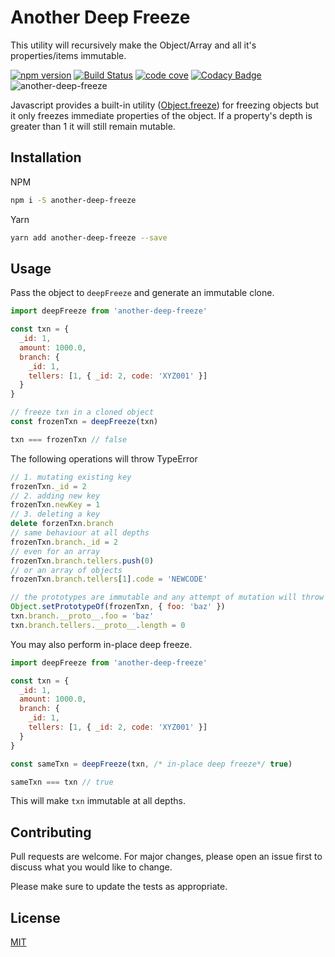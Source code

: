 # Another Deep Freeze

This utility will recursively make the Object/Array and all it's properties/items immutable.

[![npm version](https://badge.fury.io/js/another-deep-freeze.svg)](https://badge.fury.io/js/another-deep-freeze)
[![Build Status](https://travis-ci.org/dsfx3d/another-deep-freeze.svg?branch=master)](https://travis-ci.org/dsfx3d/another-deep-freeze)
[![code cove](https://codecov.io/gh/dsfx3d/another-deep-freeze/branch/master/graph/badge.svg)](https://codecov.io/gh/dsfx3d/another-deep-freeze/branch/master/graph/badge.svg)
[![Codacy Badge](https://api.codacy.com/project/badge/Grade/d1ab723bcfaa460aa9d12ccc7a54bf65)](https://www.codacy.com/manual/dsfx3d/another-deep-freeze?utm_source=github.com&utm_medium=referral&utm_content=dsfx3d/another-deep-freeze&utm_campaign=Badge_Grade)
![another-deep-freeze](https://badgen.net/bundlephobia/minzip/another-deep-freeze)

Javascript provides a built-in utility ([Object.freeze](https://developer.mozilla.org/en-US/docs/Web/JavaScript/Reference/Global_Objects/Object/freeze)) for freezing objects but it only freezes immediate properties of the object. If a property's depth is greater than 1 it will still remain mutable.

## Installation

NPM

```bash
npm i -S another-deep-freeze
```

Yarn

```bash
yarn add another-deep-freeze --save
```

## Usage

Pass the object to `deepFreeze` and generate an immutable clone.

```javascript
import deepFreeze from 'another-deep-freeze'

const txn = {
  _id: 1,
  amount: 1000.0,
  branch: {
    _id: 1,
    tellers: [1, { _id: 2, code: 'XYZ001' }]
  }
}

// freeze txn in a cloned object
const frozenTxn = deepFreeze(txn)

txn === frozenTxn // false
```

The following operations will throw TypeError

```javascript
// 1. mutating existing key
frozenTxn._id = 2
// 2. adding new key
frozenTxn.newKey = 1
// 3. deleting a key
delete forzenTxn.branch
// same behaviour at all depths
frozenTxn.branch._id = 2
// even for an array
frozenTxn.branch.tellers.push(0)
// or an array of objects
frozenTxn.branch.tellers[1].code = 'NEWCODE'

// the prototypes are immutable and any attempt of mutation will throw TypeError
Object.setPrototypeOf(frozenTxn, { foo: 'baz' })
txn.branch.__proto__.foo = 'baz'
txn.branch.tellers.__proto__.length = 0
```

You may also perform in-place deep freeze.

```javascript
import deepFreeze from 'another-deep-freeze'

const txn = {
  _id: 1,
  amount: 1000.0,
  branch: {
    _id: 1,
    tellers: [1, { _id: 2, code: 'XYZ001' }]
  }
}

const sameTxn = deepFreeze(txn, /* in-place deep freeze*/ true)

sameTxn === txn // true
```

This will make `txn` immutable at all depths.

## Contributing

Pull requests are welcome. For major changes, please open an issue first to discuss what you would like to change.

Please make sure to update the tests as appropriate.

## License

[MIT](https://choosealicense.com/licenses/mit/)
